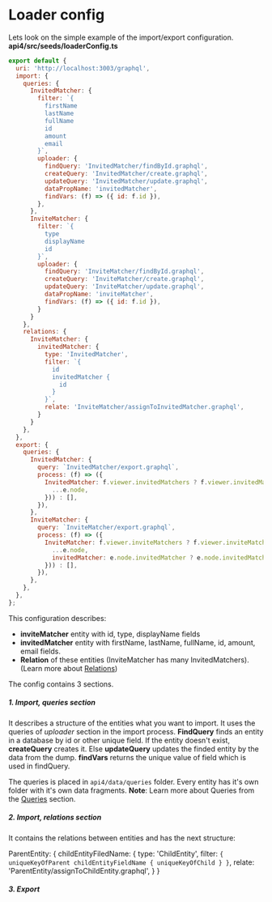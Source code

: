 # Loader config

Lets look on the simple example of the import/export configuration. 
**api4/src/seeds/loaderConfig.ts**
```javascript
export default {
  uri: 'http://localhost:3003/graphql',
  import: {
    queries: {
      InvitedMatcher: {
        filter: `{
          firstName
          lastName
          fullName
          id
          amount
          email
        }`,
        uploader: {
          findQuery: 'InvitedMatcher/findById.graphql',
          createQuery: 'InvitedMatcher/create.graphql',
          updateQuery: 'InvitedMatcher/update.graphql',
          dataPropName: 'invitedMatcher',
          findVars: (f) => ({ id: f.id }),
        },
      },
      InviteMatcher: {
        filter: `{
          type
          displayName
          id
        }`,
        uploader: {
          findQuery: 'InviteMatcher/findById.graphql',
          createQuery: 'InviteMatcher/create.graphql',
          updateQuery: 'InviteMatcher/update.graphql',
          dataPropName: 'inviteMatcher',
          findVars: (f) => ({ id: f.id }),
        }
      }
    },
    relations: {
      InviteMatcher: {
        invitedMatcher: {
          type: 'InvitedMatcher',
          filter: `{
            id
            invitedMatcher {
              id
            }
          }`,
          relate: 'InviteMatcher/assignToInvitedMatcher.graphql',
        }
      }
    },
  },
  export: {
    queries: {
      InvitedMatcher: {
        query: `InvitedMatcher/export.graphql`,
        process: (f) => ({
          InvitedMatcher: f.viewer.invitedMatchers ? f.viewer.invitedMatchers.edges.map(e => ({
            ...e.node,
          })) : [],
        }),
      },
      InviteMatcher: {
        query: `InviteMatcher/export.graphql`,
        process: (f) => ({
          InviteMatcher: f.viewer.inviteMatchers ? f.viewer.inviteMatchers.edges.map(e => ({
            ...e.node,
            invitedMatcher: e.node.invitedMatcher ? e.node.invitedMatcher.edges.map(d => d.node) : [],
          })) : [],
        }),
      },
    },
  },
};
```
This configuration describes: 
* **inviteMatcher** entity with id, type, displayName fields
* **invitedMatcher** entity with firstName, lastName, fullName, id, amount, email fields.
* **Relation** of these entities (InviteMatcher has many InvitedMatchers). (Learn more about [Relations](/update-schema.md))

The config contains 3 sections.
##### 1. Import, queries section
It describes a structure of the entities what you want to import. It uses the queries of _uploader_ section in the import process.
**FindQuery** finds an entity in a database by id or other unique field. If the entity doesn't exist, **createQuery** creates it. Else **updateQuery** updates the finded entity by the data from the dump. **findVars** returns the unique value of field which is used in findQuery.

The queries is placed in `api4/data/queries` folder. Every entity has it's own folder with it's own data fragments. 
**Note**: Learn more about Queries from the [Queries](/dump-data/queries.md) section.

##### 2. Import, relations section
It contains the relations between entities and has the next structure:

ParentEntity: {
  childEntityFiledName: {
    type: 'ChildEntity',
    filter: `{
      uniqueKeyOfParent
      childEntityFieldName {
        uniqueKeyOfChild
      }
    }`,
  relate: 'ParentEntity/assignToChildEntity.graphql',
}
}


##### 3. Export